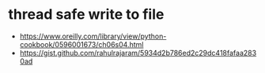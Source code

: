 # thread safe write to file
* https://www.oreilly.com/library/view/python-cookbook/0596001673/ch06s04.html
* https://gist.github.com/rahulrajaram/5934d2b786ed2c29dc418fafaa2830ad
